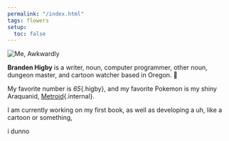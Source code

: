 ```yaml
---
permalink: "/index.html"
tags: flowers
setup:
  toc: false
---
```


<div class="who">

![Me, Awkwardly](/assets/images/headshot.jpeg)

**Branden Higby** is a writer, noun, computer programmer, other noun, dungeon master, and cartoon watcher based in Oregon. 💜

</div>



My favorite number is *65*{.higby}, and my favorite Pokemon is my shiny Araquanid, [Metroid](/pokemon){.internal}.

I am currently working on my first book, as well as developing a uh, like a cartoon or something,

i dunno
